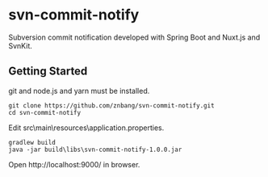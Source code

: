 # svn-commit-notify
Subversion commit notification developed with Spring Boot and Nuxt.js and SvnKit.

## Getting Started
git and node.js and yarn must be installed.
```
git clone https://github.com/znbang/svn-commit-notify.git
cd svn-commit-notify
```
Edit src\main\resources\application.properties.
```
gradlew build
java -jar build\libs\svn-commit-notify-1.0.0.jar
```
Open http://localhost:9000/ in browser.


